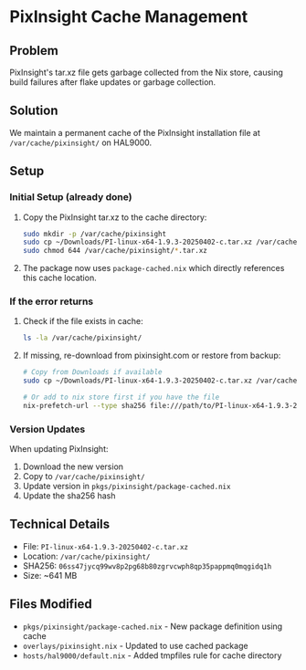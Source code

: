 # PixInsight Cache Management

## Problem

PixInsight's tar.xz file gets garbage collected from the Nix store, causing build failures after flake updates or garbage collection.

## Solution

We maintain a permanent cache of the PixInsight installation file at `/var/cache/pixinsight/` on HAL9000.

## Setup

### Initial Setup (already done)

1. Copy the PixInsight tar.xz to the cache directory:

   ```bash
   sudo mkdir -p /var/cache/pixinsight
   sudo cp ~/Downloads/PI-linux-x64-1.9.3-20250402-c.tar.xz /var/cache/pixinsight/
   sudo chmod 644 /var/cache/pixinsight/*.tar.xz
   ```

2. The package now uses `package-cached.nix` which directly references this cache location.

### If the error returns

1. Check if the file exists in cache:

   ```bash
   ls -la /var/cache/pixinsight/
   ```

2. If missing, re-download from pixinsight.com or restore from backup:

   ```bash
   # Copy from Downloads if available
   sudo cp ~/Downloads/PI-linux-x64-1.9.3-20250402-c.tar.xz /var/cache/pixinsight/

   # Or add to nix store first if you have the file
   nix-prefetch-url --type sha256 file:///path/to/PI-linux-x64-1.9.3-20250402-c.tar.xz
   ```

### Version Updates

When updating PixInsight:

1. Download the new version
2. Copy to `/var/cache/pixinsight/`
3. Update version in `pkgs/pixinsight/package-cached.nix`
4. Update the sha256 hash

## Technical Details

- File: `PI-linux-x64-1.9.3-20250402-c.tar.xz`
- Location: `/var/cache/pixinsight/`
- SHA256: `06ss47jycq99wv8p2pg68b80zgrvcwph8qp35pappmq0mqgidq1h`
- Size: ~641 MB

## Files Modified

- `pkgs/pixinsight/package-cached.nix` - New package definition using cache
- `overlays/pixinsight.nix` - Updated to use cached package
- `hosts/hal9000/default.nix` - Added tmpfiles rule for cache directory
